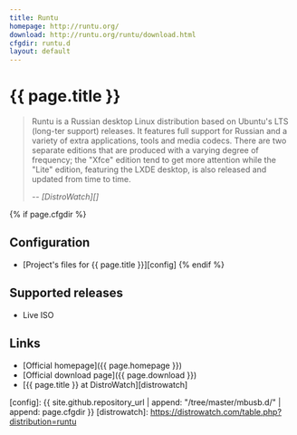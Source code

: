 ```yaml
---
title: Runtu
homepage: http://runtu.org/
download: http://runtu.org/runtu/download.html
cfgdir: runtu.d
layout: default
---
```


# {{ page.title }}

> Runtu is a Russian desktop Linux distribution based on Ubuntu's LTS
> (long-ter support) releases. It features full support for Russian and a
> variety of extra applications, tools and media codecs. There are two separate
> editions that are produced with a varying degree of frequency; the "Xfce"
> edition tend to get more attention while the "Lite" edition, featuring the
> LXDE desktop, is also released and updated from time to time.
>
> -- <cite markdown="1">[DistroWatch][]</cite>


{% if page.cfgdir %}
## Configuration

- [Project's files for {{ page.title }}][config]
{% endif %}


## Supported releases

- Live ISO

## Links

- [Official homepage]({{ page.homepage }})
- [Official download page]({{ page.download }})
- [{{ page.title }} at DistroWatch][distrowatch]


[config]: {{ site.github.repository_url | append: "/tree/master/mbusb.d/" | append: page.cfgdir }}
[distrowatch]: https://distrowatch.com/table.php?distribution=runtu
